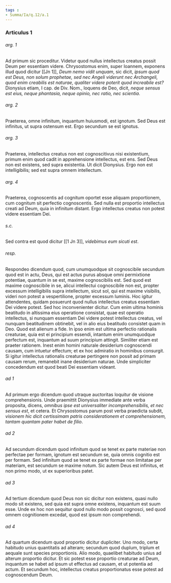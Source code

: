 ```yaml
---
tags : 
- Summa/Ia/q.12/a.1
---
```


### Articulus 1

###### arg. 1
Ad primum sic proceditur. Videtur quod nullus intellectus creatus possit Deum per essentiam videre. Chrysostomus enim, super Ioannem, exponens illud quod dicitur [[Jn 1]], *Deum nemo vidit unquam*, sic dicit, *ipsum quod est Deus, non solum prophetae, sed nec Angeli viderunt nec Archangeli, quod enim creabilis est naturae, qualiter videre poterit quod increabile est?* Dionysius etiam, I cap. de Div. Nom., loquens de Deo, dicit, *neque sensus est eius, neque phantasia, neque opinio, nec ratio, nec scientia*.

###### arg. 2
Praeterea, omne infinitum, inquantum huiusmodi, est ignotum. Sed Deus est infinitus, ut supra ostensum est. Ergo secundum se est ignotus.

###### arg. 3
Praeterea, intellectus creatus non est cognoscitivus nisi existentium, primum enim quod cadit in apprehensione intellectus, est ens. Sed Deus non est existens, sed supra existentia. Ut dicit Dionysius. Ergo non est intelligibilis; sed est supra omnem intellectum.

###### arg. 4
Praeterea, cognoscentis ad cognitum oportet esse aliquam proportionem, cum cognitum sit perfectio cognoscentis. Sed nulla est proportio intellectus creati ad Deum, quia in infinitum distant. Ergo intellectus creatus non potest videre essentiam Dei.

###### s.c.
Sed contra est quod dicitur [[1 Jn 3]], *videbimus eum sicuti est*.

###### resp.
Respondeo dicendum quod, cum unumquodque sit cognoscibile secundum quod est in actu, Deus, qui est actus purus absque omni permixtione potentiae, quantum in se est, maxime cognoscibilis est. Sed quod est maxime cognoscibile in se, alicui intellectui cognoscibile non est, propter excessum intelligibilis supra intellectum, sicut sol, qui est maxime visibilis, videri non potest a vespertilione, propter excessum luminis. Hoc igitur attendentes, quidam posuerunt quod nullus intellectus creatus essentiam Dei videre potest. Sed hoc inconvenienter dicitur. Cum enim ultima hominis beatitudo in altissima eius operatione consistat, quae est operatio intellectus, si nunquam essentiam Dei videre potest intellectus creatus, vel nunquam beatitudinem obtinebit, vel in alio eius beatitudo consistet quam in Deo. Quod est alienum a fide. In ipso enim est ultima perfectio rationalis creaturae, quia est ei principium essendi, intantum enim unumquodque perfectum est, inquantum ad suum principium attingit. Similiter etiam est praeter rationem. Inest enim homini naturale desiderium cognoscendi causam, cum intuetur effectum; et ex hoc admiratio in hominibus consurgit. Si igitur intellectus rationalis creaturae pertingere non possit ad primam causam rerum, remanebit inane desiderium naturae. Unde simpliciter concedendum est quod beati Dei essentiam videant.

###### ad 1
Ad primum ergo dicendum quod utraque auctoritas loquitur de visione comprehensionis. Unde praemittit Dionysius immediate ante verba proposita, dicens, *omnibus ipse est universaliter incomprehensibilis, et nec sensus est*, et cetera. Et Chrysostomus parum post verba praedicta subdit, *visionem hic dicit certissimam patris considerationem et comprehensionem, tantam quantam pater habet de filio*.

###### ad 2
Ad secundum dicendum quod infinitum quod se tenet ex parte materiae non perfectae per formam, ignotum est secundum se, quia omnis cognitio est per formam. Sed infinitum quod se tenet ex parte formae non limitatae per materiam, est secundum se maxime notum. Sic autem Deus est infinitus, et non primo modo, ut ex superioribus patet.

###### ad 3
Ad tertium dicendum quod Deus non sic dicitur non existens, quasi nullo modo sit existens, sed quia est supra omne existens, inquantum est suum esse. Unde ex hoc non sequitur quod nullo modo possit cognosci, sed quod omnem cognitionem excedat, quod est ipsum non comprehendi.

###### ad 4
Ad quartum dicendum quod proportio dicitur dupliciter. Uno modo, certa habitudo unius quantitatis ad alteram; secundum quod duplum, triplum et aequale sunt species proportionis. Alio modo, quaelibet habitudo unius ad alterum proportio dicitur. Et sic potest esse proportio creaturae ad Deum, inquantum se habet ad ipsum ut effectus ad causam, et ut potentia ad actum. Et secundum hoc, intellectus creatus proportionatus esse potest ad cognoscendum Deum.

